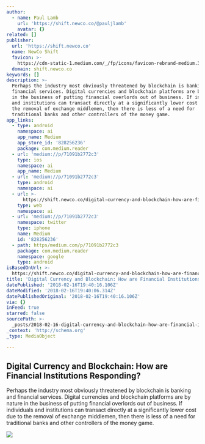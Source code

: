 ```yaml
---
author:
  - name: Paul Lamb
    url: 'https://shift.newco.co/@pauljlamb'
    avatar: {}
related: []
publisher:
  url: 'https://shift.newco.co'
  name: NewCo Shift
  favicon: >-
    https://cdn-static-1.medium.com/_/fp/icons/favicon-rebrand-medium.3Y6xpZ-0FSdWDnPM3hSBIA.ico
  domain: shift.newco.co
keywords: []
description: >-
  Perhaps the industry most obviously threatened by blockchain is banking and
  financial services. Digital currencies and blockchain platforms are by nature
  in the business of putting financial overlords out of business. If individuals
  and institutions can transact directly at a significantly lower cost due to
  the removal of exchange middlemen, then there is less of a need for
  traditional banks and other controllers of the money game.
app_links:
  - type: android
    namespace: ai
    app_name: Medium
    app_store_id: '828256236'
    package: com.medium.reader
  - url: 'medium://p/71091b2772c3'
    type: ios
    namespace: ai
    app_name: Medium
  - url: 'medium://p/71091b2772c3'
    type: android
    namespace: ai
  - url: >-
      https://shift.newco.co/digital-currency-and-blockchain-how-are-financial-institutions-responding-71091b2772c3
    type: web
    namespace: ai
  - url: 'medium://p/71091b2772c3'
    namespace: twitter
    type: iphone
    name: Medium
    id: '828256236'
  - path: https/medium.com/p/71091b2772c3
    package: com.medium.reader
    namespace: google
    type: android
isBasedOnUrl: >-
  https://shift.newco.co/digital-currency-and-blockchain-how-are-financial-institutions-responding-71091b2772c3
title: 'Digital Currency and Blockchain: How are Financial Institutions Responding?'
datePublished: '2018-02-16T19:40:16.106Z'
dateModified: '2018-02-16T19:40:06.314Z'
datePublishedOriginal: '2018-02-16T19:40:16.106Z'
via: {}
inFeed: true
starred: false
sourcePath: >-
  _posts/2018-02-16-digital-currency-and-blockchain-how-are-financial-instituti.md
_context: 'http://schema.org'
_type: MediaObject

---
```

<article style=""><h1>Digital Currency and Blockchain: How are Financial Institutions Responding?</h1><p>Perhaps the industry most obviously threatened by blockchain is banking and financial services. Digital currencies and blockchain platforms are by nature in the business of putting financial overlords out of business. If individuals and institutions can transact directly at a significantly lower cost due to the removal of exchange middlemen, then there is less of a need for traditional banks and other controllers of the money game.</p><img src="https://cdn-images-1.medium.com/max/2000/1*oWw1LbUgewXGY5uLrpI80A.jpeg" /></article>